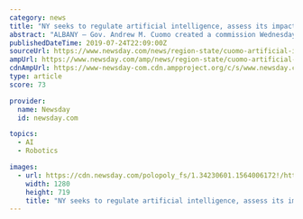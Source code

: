 ```yaml
---
category: news
title: "NY seeks to regulate artificial intelligence, assess its impact"
abstract: "ALBANY — Gov. Andrew M. Cuomo created a commission Wednesday to guide New York in governing artificial intelligence in robots and examining how the burgeoning technology can impact the labor market, improve public services and industry, and look at how ..."
publishedDateTime: 2019-07-24T22:09:00Z
sourceUrl: https://www.newsday.com/news/region-state/cuomo-artificial-intelligence-new-york-1.34229861
ampUrl: https://www.newsday.com/amp/news/region-state/cuomo-artificial-intelligence-new-york-1.34229861
cdnAmpUrl: https://www-newsday-com.cdn.ampproject.org/c/s/www.newsday.com/amp/news/region-state/cuomo-artificial-intelligence-new-york-1.34229861
type: article
score: 73

provider:
  name: Newsday
  id: newsday.com

topics:
  - AI
  - Robotics

images:
  - url: https://cdn.newsday.com/polopoly_fs/1.34230601.1564006172!/httpImage/image.jpg_gen/derivatives/landscape_1280/image.jpg
    width: 1280
    height: 719
    title: "NY seeks to regulate artificial intelligence, assess its impact"
---
```

